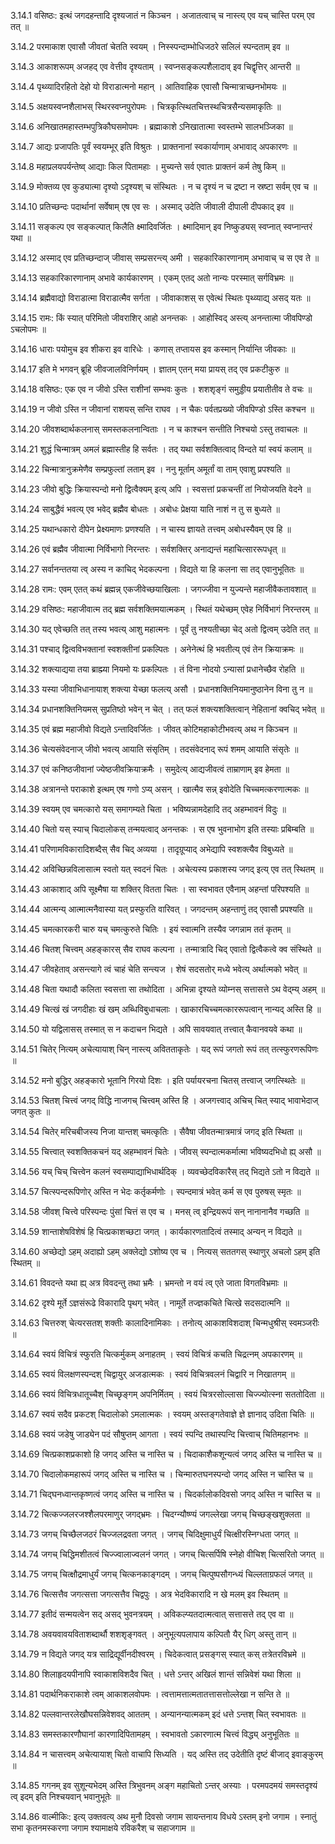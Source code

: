 3.14.1
वसिष्ठः:
इत्थं जगदहन्तादि दृश्यजातं न किञ्चन ।
अजातत्वाच् च नास्त्य् एव यच् चास्ति परम् एव तत् ॥


3.14.2
परमाकाश एवासौ जीवतां चेतति स्वयम् ।
निस्स्पन्दाम्भोधिजठरे सलिलं स्पन्दताम् इव ॥


3.14.3
आकाशरूपम् अजहद् एव वेत्तीव दृश्यताम् ।
स्वप्नसङ्कल्पशैलादाव् इव चिद्वृत्तिर् आन्तरी ॥


3.14.4
पृथ्व्यादिरहितो देहो यो विराडात्मनो महान् ।
आतिवाहिक एवासौ चिन्मात्राच्छनभोमयः ॥


3.14.5
अक्षयस्वप्नशैलाभस् स्थिरस्वप्नपुरोपमः ।
चित्रकृत्स्थितचित्तस्थचित्रसैन्यसमाकृतिः ॥


3.14.6
अनिखातमहास्तम्भपुत्रिकौघसमोपमः ।
ब्रह्माकाशे ऽनिखातात्मा स्वस्तम्भे सालभञ्जिका ॥


3.14.7
आद्यः प्रजापतिः पूर्वं स्वयम्भूर् इति विश्रुतः ।
प्राक्तनानां स्वकार्याणाम् अभावाद् अपकारणः ॥


3.14.8
महाप्रलयपर्यन्तेष्व् आद्याः किल पितामहाः ।
मुच्यन्ते सर्व एवातः प्राक्तनं कर्म तेषु किम् ॥


3.14.9
मोक्तव्य एव कुड्यात्मा दृश्यो ऽदृश्यश् च संस्थितः ।
न च दृश्यं न च द्रष्टा न स्रष्टा सर्वम् एव च ॥


3.14.10
प्रतिच्छन्दः पदार्थानां सर्वेषाम् एष एव सः ।
अस्माद् उदेति जीवाली दीपाली दीपकाद् इव ॥


3.14.11
सङ्कल्प एव सङ्कल्पात् किलैति क्ष्मादिवर्जितः ।
क्ष्मादिमान् इव निष्कुड्यस् स्वप्नात् स्वप्नान्तरं यथा ॥


3.14.12
अस्माद् एव प्रतिच्छन्दाज् जीवास् सम्प्रसरन्त्य् अमी ।
सहकारिकारणानाम् अभावाच् च स एव ते ॥


3.14.13
सहकारिकारणानाम् अभावे कार्यकारणम् ।
एकम् एतद् अतो नान्यः परस्मात् सर्गविभ्रमः ॥


3.14.14
ब्रह्मैवाद्यो विराडात्मा विराडात्मैव सर्गता ।
जीवाकाशस् स एवेत्थं स्थितः पृथ्व्याद्य् असद् यतः ॥


3.14.15
रामः:
किं स्यात् परिमितो जीवराशिर् आहो अनन्तकः ।
आहोस्विद् अस्त्य् अनन्तात्मा जीवपिण्डो ऽचलोपमः ॥


3.14.16
धाराः पयोमुच इव शीकरा इव वारिधेः ।
कणास् तप्तायस इव कस्मान् निर्यान्ति जीवकाः ॥


3.14.17
इति मे भगवन् ब्रूहि जीवजालविनिर्णयम् ।
ज्ञातम् एतन् मया प्रायस् तद् एव प्रकटीकुरु ॥


3.14.18
वसिष्ठः:
एक एव न जीवो ऽस्ति राशीनां सम्भवः कुतः ।
शशशृङ्गं समुड्डीय प्रयातीतीव ते वचः ॥


3.14.19
न जीवो ऽस्ति न जीवानां राशयस् सन्ति राघव ।
न चैकः पर्वतप्रख्यो जीवपिण्डो ऽस्ति कश्चन ॥


3.14.20
जीवशब्दार्थकलनास् समस्तकलनान्विताः ।
न च काश्चन सन्तीति निश्चयो ऽस्तु तवाचलः ॥


3.14.21
शुद्धं चिन्मात्रम् अमलं ब्रह्मास्तीह हि सर्वतः ।
तद् यथा सर्वशक्तित्वाद् विन्दते यां स्वयं कलाम् ॥


3.14.22
चिन्मात्रानुक्रमेणैव सम्प्रफुल्तां लताम् इव ।
ननु मूर्ताम् अमूर्तां वा ताम् एवाशु प्रपश्यति ॥


3.14.23
जीवो बुद्धिः क्रियास्पन्दो मनो द्वित्वैक्यम् इत्य् अपि ।
स्वसत्तां प्रकचन्तीं तां नियोजयति वेदने ॥


3.14.24
साबुद्धैवं भवत्य् एव भवेद् ब्रह्मैव बोधतः ।
अबोधः प्रेक्षया याति नाशं न तु स बुध्यते ॥


3.14.25
यथान्धकारो दीपेन प्रेक्ष्यमाणः प्रणश्यति ।
न चास्य ज्ञायते तत्त्वम् अबोधस्यैवम् एव हि ॥


3.14.26
एवं ब्रह्मैव जीवात्मा निर्विभागो निरन्तरः ।
सर्वशक्तिर् अनाद्यन्तं महाचित्साररूपधृत् ॥


3.14.27
सर्वानन्ततया त्व् अस्य न काचिद् भेदकल्पना ।
विद्यते या हि कलना सा तद् एवानुभूतितः ॥


3.14.28
रामः:
एवम् एतत् कथं ब्रह्मन्न् एकजीवेच्छयाखिलाः ।
जगज्जीवा न युज्यन्ते महाजीवैकतावशात् ॥


3.14.29
वसिष्ठः:
महाजीवात्म तद् ब्रह्म सर्वशक्तिमयात्मकम् ।
स्थितं यथेच्छम् एवेह निर्विभागं निरन्तरम् ॥


3.14.30
यद् एवेच्छति तत् तस्य भवत्य् आशु महात्मनः ।
पूर्वं तु नश्यतीच्छा चेद् अतो द्वित्वम् उदेति तत् ॥


3.14.31
पश्चाद् द्वित्वविभक्तानां स्वशक्तीनां प्रकल्पितः ।
अनेनेत्थं हि भवतीत्य् एवं तेन क्रियाक्रमः ॥


3.14.32
शक्त्याद्यया तया ब्राह्म्या नियमो यः प्रकल्पितः ।
तं विना नोदयो ऽन्यासां प्रधानेच्छैव रोहति ॥


3.14.33
यस्या जीवाभिधानायाश् शक्त्या येच्छा फलत्य् असौ ।
प्रधानशक्तिनियमानुष्ठानेन विना तु न ॥


3.14.34
प्रधानशक्तिनियमस् सुप्रतिष्ठो भवेन् न चेत् ।
तत् फलं शक्त्यशक्तित्वान् नेहितानां क्वचिद् भवेत् ॥


3.14.35
एवं ब्रह्म महाजीवो विद्यते ऽन्तादिवर्जितः ।
जीवत् कोटिमहाकोटीभवत्य् अथ न किञ्चन ॥


3.14.36
चेत्यसंवेदनाज् जीवो भवत्य् आयाति संसृतिम् ।
तदसंवेदनाद् रूपं शमम् आयाति संसृतेः ॥


3.14.37
एवं कनिष्ठजीवानां ज्येष्ठजीवक्रियाक्रमैः ।
समुदेत्य् आद्यजीवत्वं ताम्राणाम् इव हेमता ॥


3.14.38
अत्रानन्ते पराकाशे इत्थम् एष गणो ऽप्य् असन् ।
खात्मैव सन्न् इवोदेति चिच्चमत्करणात्मकः ॥


3.14.39
स्वयम् एव चमत्कारो यस् समागम्यते चिता ।
भविष्यन्नामदेहादि तद् अहम्भावनं विदुः ॥


3.14.40
चितो यस् स्याच् चिदालोकस् तन्मयत्वाद् अनन्तकः ।
स एष भुवनाभोग इति तस्याः प्रबिम्बति ॥


3.14.41
परिणामविकारादिशब्दैस् सैव चिद् अव्यया ।
तादृग्रूप्याद् अभेद्यापि स्वशक्त्यैव विबुध्यते ॥


3.14.42
अविच्छिन्नविलासात्म स्वतो यत् स्वदनं चितः ।
अचेत्यस्य प्रकाशस्य जगद् इत्य् एव तत् स्थितम् ॥


3.14.43
आकाशाद् अपि सूक्ष्मैषा या शक्तिर् वितता चितः ।
सा स्वभावत एवैनाम् अहन्तां परिपश्यति ॥


3.14.44
आत्मन्य् आत्मात्मनैवास्या यत् प्रस्फुरति वारिवत् ।
जगदन्तम् अहन्ताणुं तद् एवासौ प्रपश्यति ॥


3.14.45
चमत्कारकरी चारु यच् चमत्कुरुते चितिः ।
इयं स्वात्मनि तस्यैव जगन्नाम ततं कृतम् ॥


3.14.46
चितश् चित्त्वम् अहङ्कारस् सैव राघव कल्पना ।
तन्मात्रादि चिद् एवातो द्वित्वैकत्वे क्व संस्थिते ॥


3.14.47
जीवहेताव् असन्त्यागे त्वं चाहं चेति सन्त्यज ।
शेषं सदसतोर् मध्ये भवेत्य् अर्थात्मको भवेत् ॥


3.14.48
चिता यथादौ कलिता स्वसत्ता सा तथोदिता ।
अभिन्ना दृश्यते व्योम्नस् सत्तासत्ते ऽथ वेद्म्य् अहम् ॥


3.14.49
चित्खं खं जगदीहाः खं खम् अब्धिविबुधाचलाः ।
खाकारचिच्चमत्काररूपत्वान् नान्यद् अस्ति हि ॥


3.14.50
यो यद्विलासस् तस्मात् स न कदाचन भिद्यते ।
अपि सावयवात् तत्त्वात् कैवानवयवे कथा ॥


3.14.51
चितेर् नित्यम् अचेत्यायाश् चिन् नास्त्य् अवितताकृतेः ।
यद् रूपं जगतो रूपं तत् तत्स्फुरणरूपिणः ॥


3.14.52
मनो बुद्धिर् अहङ्कारो भूतानि गिरयो दिशः ।
इति पर्यायरचना चितस् तत्त्वाज् जगत्स्थितेः ॥


3.14.53
चितश् चित्त्वं जगद् विद्धि नाजगच् चित्त्वम् अस्ति हि ।
अजगत्त्वाद् अचिच् चित् स्याद् भावाभेदाज् जगत् कुतः ॥


3.14.54
चितेर् मरिचबीजस्य निजा यान्तश् चमत्कृतिः ।
सैवैषा जीवतन्मात्रमात्रं जगद् इति स्थिता ॥


3.14.55
चित्त्वात् स्वशक्तिकचनं यद् अहम्भावनं चितेः ।
जीवस् स्पन्दात्मकर्मात्मा भविष्यदभिधो ह्य् असौ ॥


3.14.56
यच् चिच् चित्त्वेन कलनं स्वसम्पाद्याभिधार्थदिक् ।
व्यवच्छेदविकारैस् तद् भिद्यते ऽतो न विद्यते ॥


3.14.57
चित्स्पन्दरूपिणोर् अस्ति न भेदः कर्तृकर्मणोः ।
स्पन्दमात्रं भवेत् कर्म स एव पुरुषस् स्मृतः ॥


3.14.58
जीवश् चित्त्वे परिस्पन्दः पुंसां चित्तं स एव च ।
मनस् त्व् इन्द्रियरूपं सन् नानानानैव गच्छति ॥


3.14.59
शान्ताशेषविशेषं हि चित्प्रकाशच्छटा जगत् ।
कार्यकारणतादित्वं तस्माद् अन्यन् न विद्यते ॥


3.14.60
अच्छेद्यो ऽहम् अदाह्यो ऽहम् अक्लेद्यो ऽशोष्य एव च ।
नित्यस् सततगस् स्थाणुर् अचलो ऽहम् इति स्थितम् ॥


3.14.61
विवदन्ते यथा ह्य् अत्र विवदन्तु तथा भ्रमैः ।
भ्रमन्तो न वयं त्व् एते जाता विगतविभ्रमाः ॥


3.14.62
दृश्ये मूर्ते ऽज्ञसंरूढे विकारादि पृथग् भवेत् ।
नामूर्ते तज्ज्ञकचिते चित्खे सदसदात्मनि ॥


3.14.63
चित्तरुश् चेत्यरसतश् शक्तीः कालादिनामिकाः ।
तनोत्य् आकाशविशदाश् चिन्मधुश्रीस् स्वमञ्जरीः ॥


3.14.64
स्वयं विचित्रं स्फुरति चित्कर्मुकम् अनाहतम् ।
स्वयं विचित्रं कचति चिद्रत्नम् अपकारणम् ॥


3.14.65
स्वयं विलक्षणस्पन्दश् चिद्वायुर् अजडात्मकः ।
स्वयं विचित्रवलनं चिद्वारि न निखातगम् ॥


3.14.66
स्वयं विचित्रधातूच्चैश् चिच्छृङ्गम् अपनिर्मितम् ।
स्वयं चित्ररसोल्लासा चिज्ज्योत्स्ना सततोदिता ॥


3.14.67
स्वयं सदैव प्रकटश् चिदालोको ऽमलात्मकः ।
स्वयम् अस्तङ्गतेवाज्ञे ज्ञे ज्ञानाद् उदिता चितिः ॥


3.14.68
स्वयं जडेषु जाड्येन पदं सौषुप्तम् आगता ।
स्वयं स्पन्दि तथास्पन्दि चित्त्वाच् चितिमहानभः ॥


3.14.69
चित्प्रकाशप्रकाशो हि जगद् अस्ति च नास्ति च ।
चिदाकाशैकशून्यत्वं जगद् अस्ति च नास्ति च ॥


3.14.70
चिदालोकमहारूपं जगद् अस्ति च नास्ति च ।
चिन्मारुतघनस्पन्दो जगद् अस्ति न चास्ति च ॥


3.14.71
चिद्घनध्वान्तकृष्णत्वं जगद् अस्ति च नास्ति च ।
चिदर्कालोकदिवसो जगद् अस्ति न चास्ति च ॥


3.14.72
चित्कज्जलरजश्शैलपरमाणुर् जगद्भ्रमः ।
चिदग्न्यौष्ण्यं जगल्लेखा जगच् चिच्छङ्खशुक्लता ॥


3.14.73
जगच् चिच्छैलजठरं चिज्जलद्रवता जगत् ।
जगच् चिदिक्षुमाधुर्यं चित्क्षीरस्निग्धता जगत् ॥


3.14.74
जगच् चिद्धिमशीतत्वं चिज्ज्वालाज्वलनं जगत् ।
जगच् चित्सर्पिषि स्नेहो वीचिश् चित्सरितो जगत् ॥


3.14.75
जगच् चित्क्षौद्रमाधुर्यं जगच् चित्कनकाङ्गदम् ।
जगच् चित्पुष्पसौगन्ध्यं चिल्लताग्रफलं जगत् ॥


3.14.76
चित्सत्तैव जगत्सत्ता जगत्सत्तैव चिद्वपुः ।
अत्र भेदविकारादि न खे मलम् इव स्थितम् ॥


3.14.77
इतीदं सन्मयत्वेन सद् असद् भुवनत्रयम् ।
अविकल्प्यतदात्मत्वात् सत्तासत्ते तद् एव वा ॥


3.14.78
अवयवावयविताशब्दार्थौ शशशृङ्गवत् ।
अनुभूत्यपलापाय कल्पितौ यैर् धिग् अस्तु तान् ॥


3.14.79
न विद्यते जगद् यत्र साद्रिद्यूर्वीनदीश्वरम् ।
चिदेकत्वात् प्रसङ्गस् स्यात् कस् तत्रेतरविभ्रमे ॥


3.14.80
शिलाहृदयपीनापि स्वाकाशविशदैव चित् ।
धत्ते ऽन्तर् अखिलं शान्तं सन्निवेशं यथा शिला ॥


3.14.81
पदार्थनिकराकाशे त्वम् आकाशलवोपमः ।
त्वत्तामत्तात्मतातत्तासत्तोल्लेखा न सन्ति ते ॥


3.14.82
पल्लवान्तरलेखौघसन्निवेशवद् आततम् ।
अन्यानन्यात्मकम् इदं धत्ते ऽन्तश् चित् स्वभावतः ॥


3.14.83
समस्तकारणौघानां कारणादिपितामहम् ।
स्वभावतो ऽकारणात्म चित्त्वं विद्ध्य् अनुभूतितः ॥


3.14.84
न चासत्त्वम् अचेत्यायाश् चितो वाचापि सिध्यति ।
यद् अस्ति तद् उदेतीति दृष्टं बीजाद् इवाङ्कुरम् ॥


3.14.85
गगनम् इव सुशून्यभेदम् अस्ति त्रिभुवनम् अङ्ग महाचितो ऽन्तर् अस्याः ।
परमपदमयं समस्तदृश्यं त्व् इदम् इति निश्चयवान् भवानुभूतेः ॥


3.14.86
वाल्मीकिः:
इत्य् उक्तवत्य् अथ मुनौ दिवसो जगाम सायन्तनाय विधये ऽस्तम् इनो जगाम ।
स्नातुं सभा कृतनमस्करणा जगाम श्यामाक्षये रविकरैश् च सहाजगाम ॥

